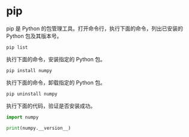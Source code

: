 # pip

pip 是 Python 的包管理工具。打开命令行，执行下面的命令，列出已安装的 Python 包及其版本号。

```
pip list
```

执行下面的命令，安装指定的 Python 包。

```
pip install numpy
```

执行下面的命令，卸载指定的 Python 包。

```
pip uninstall numpy
```

执行下面的代码，验证是否安装成功。

```python
import numpy

print(numpy.__version__)
```

